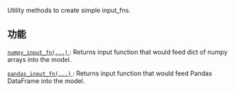 Utility methods to create simple input_fns.

## 功能
[ `numpy_input_fn(...)` ](https://tensorflow.google.cn/api_docs/python/tf/compat/v1/estimator/inputs/numpy_input_fn): Returns input function that would feed dict of numpy arrays into the model.

[ `pandas_input_fn(...)` ](https://tensorflow.google.cn/api_docs/python/tf/compat/v1/estimator/inputs/pandas_input_fn): Returns input function that would feed Pandas DataFrame into the model.

